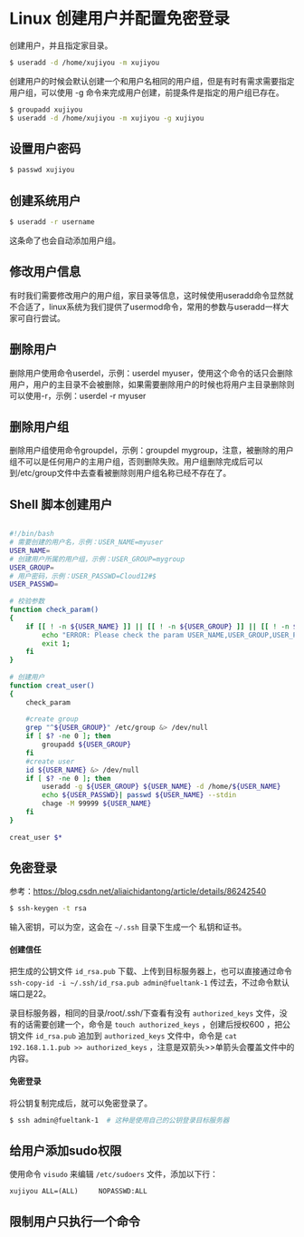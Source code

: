 # Linux 创建用户并配置免密登录

创建用户，并且指定家目录。

```bash
$ useradd -d /home/xujiyou -m xujiyou
```

创建用户的时候会默认创建一个和用户名相同的用户组，但是有时有需求需要指定用户组，可以使用 -g 命令来完成用户创建，前提条件是指定的用户组已存在。

```bash
$ groupadd xujiyou
$ useradd -d /home/xujiyou -m xujiyou -g xujiyou
```



## 设置用户密码

```bash
$ passwd xujiyou
```



## 创建系统用户

```bash
$ useradd -r username
```

这条命了也会自动添加用户组。



## 修改用户信息

  有时我们需要修改用户的用户组，家目录等信息，这时候使用useradd命令显然就不合适了，linux系统为我们提供了usermod命令，常用的参数与useradd一样大家可自行尝试。



## 删除用户

 删除用户使用命令userdel，示例：userdel myuser，使用这个命令的话只会删除用户，用户的主目录不会被删除，如果需要删除用户的时候也将用户主目录删除则可以使用-r，示例：userdel -r myuser



## 删除用户组

 删除用户组使用命令groupdel，示例：groupdel mygroup，注意，被删除的用户组不可以是任何用户的主用户组，否则删除失败。用户组删除完成后可以到/etc/group文件中去查看被删除则用户组名称已经不存在了。



## Shell 脚本创建用户

```bash

#!/bin/bash
# 需要创建的用户名，示例：USER_NAME=myuser
USER_NAME=
# 创建用户所属的用户组，示例：USER_GROUP=mygroup
USER_GROUP=
# 用户密码，示例：USER_PASSWD=Cloud12#$
USER_PASSWD=
 
# 校验参数
function check_param()
{
    if [[ ! -n ${USER_NAME} ]] || [[ ! -n ${USER_GROUP} ]] || [[ ! -n ${USER_PASSWD} ]]; then
        echo "ERROR: Please check the param USER_NAME,USER_GROUP,USER_PASSWD can not be null"
        exit 1;
    fi
}
 
# 创建用户
function creat_user()
{
    check_param
	
    #create group
    grep "^${USER_GROUP}" /etc/group &> /dev/null
    if [ $? -ne 0 ]; then
        groupadd ${USER_GROUP}
    fi
    #create user
    id ${USER_NAME} &> /dev/null
    if [ $? -ne 0 ]; then
        useradd -g ${USER_GROUP} ${USER_NAME} -d /home/${USER_NAME}
        echo ${USER_PASSWD}| passwd ${USER_NAME} --stdin
        chage -M 99999 ${USER_NAME}
    fi
}
 
creat_user $*
```



## 免密登录

参考：https://blog.csdn.net/aliaichidantong/article/details/86242540

```bash
$ ssh-keygen -t rsa
```

输入密钥，可以为空，这会在 `~/.ssh` 目录下生成一个 私钥和证书。

#### 创建信任

把生成的公钥文件 `id_rsa.pub` 下载、上传到目标服务器上，也可以直接通过命令`ssh-copy-id -i ~/.ssh/id_rsa.pub admin@fueltank-1` 传过去，不过命令默认端口是22。

录目标服务器，相同的目录/root/.ssh/下查看有没有 `authorized_keys` 文件，没有的话需要创建一个，命令是               `touch authorized_keys` ，创建后授权600 ，把公钥文件 `id_rsa.pub` 追加到 `authorized_keys` 文件中，命令是                        `cat 192.168.1.1.pub >> authorized_keys` ，注意是双箭头>>单箭头会覆盖文件中的内容。

#### 免密登录

将公钥复制完成后，就可以免密登录了。

```bash
$ ssh admin@fueltank-1  # 这种是使用自己的公钥登录目标服务器
```



## 给用户添加sudo权限

使用命令 `visudo` 来编辑 `/etc/sudoers` 文件，添加以下行：

```
xujiyou ALL=(ALL)     NOPASSWD:ALL
```



## 限制用户只执行一个命令

